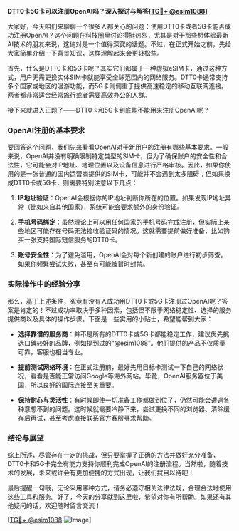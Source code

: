 **DTT0卡5G卡可以注册OpenAI吗？深入探讨与解答[[TG💪+ @esim1088](https://t.me/s/esim1088)]**

大家好，今天咱们来聊聊一个很多人都关心的问题：使用DTT0卡或者5G卡能否成功注册OpenAI？这个问题在科技圈里讨论得挺热烈，尤其是对于那些想体验最新AI技术的朋友来说，这绝对是一个值得深究的话题。不过，在正式开始之前，先给大家简单介绍一下背景知识，这样理解起来会更轻松些。

首先，什么是DTT0卡和5G卡呢？其实它们都属于一种虚拟eSIM卡，通过这种方式，用户无需更换实体SIM卡就能享受全球范围内的网络服务。DTT0卡通常支持多个国家或地区的漫游功能，而5G卡则侧重于提供高速稳定的移动互联网连接。两者都非常适合经常旅行或者需要高效办公的人群。

接下来就进入正题了——DTT0卡和5G卡到底能不能用来注册OpenAI呢？

### OpenAI注册的基本要求

要回答这个问题，我们先来看看OpenAI对于新用户的注册有哪些基本要求。一般来说，OpenAI并没有明确限制特定类型的SIM卡，但为了确保账户的安全性和合法性，它可能会对IP地址、地理位置以及设备信息进行严格审核。因此，如果你使用的是一张普通的国内运营商提供的SIM卡，可能并不会遇到太多阻碍；但如果换成DTT0卡或5G卡，则需要特别注意以下几点：

1. **IP地址验证**：OpenAI会根据你的IP地址判断你所在的位置。如果发现IP地址异常（比如来自其他国家），系统可能会要求额外的身份验证。
   
2. **手机号码绑定**：虽然理论上可以用任何国家的手机号码完成注册，但实际上某些地区可能存在号码无法接收验证码的情况。这就需要提前做好准备，比如购买一张支持国际短信服务的DTT0卡。

3. **账号安全性**：为了避免滥用，OpenAI会对每个新创建的账户进行初步筛查。如果你频繁尝试失败，甚至有可能被暂时封禁。

### 实际操作中的经验分享

那么，基于上述条件，究竟有没有人成功用DTT0卡或5G卡注册过OpenAI呢？答案是肯定的！不过成功率取决于多种因素，包括但不限于网络稳定性、选择的服务提供商以及具体的操作步骤。下面是一些实用的小贴士，希望能帮到大家：

- **选择靠谱的服务商**：并不是所有的DTT0卡或5G卡都能稳定工作，建议优先挑选口碑较好的品牌，例如提到过的“@esim1088”。他们提供的产品不仅质量可靠，客服也相当专业。
  
- **提前测试网络环境**：在正式注册前，最好先用目标卡测试一下自己的网络状况，看看是否能正常访问Google等海外网站。毕竟，OpenAI服务器位于美国，所以良好的国际连接至关重要。

- **保持耐心与灵活性**：有时候即使一切准备工作都做到位了，仍然可能会遭遇各种意想不到的问题。这时候就需要冷静下来，尝试更换不同的浏览器、清除缓存后再试，甚至考虑直接联系官方客服寻求帮助。

### 结论与展望

综上所述，尽管存在一定的挑战，但只要掌握了正确的方法并做好充分准备，DTT0卡和5G卡完全有能力支持你顺利完成OpenAI的注册流程。当然啦，随着技术的发展，未来或许会有更加便捷的方式出现，让我们拭目以待吧！

最后提醒一句哦，无论采用哪种方式，请务必遵守相关法律法规，合理合法地使用这些工具和服务。好了，今天的分享就到这里啦，希望对你有所帮助。如果还有其他疑问的话，欢迎随时留言交流！

[[TG💪+ @esim1088](https://t.me/s/esim1088) ![Image](https://i.postimg.cc/4NQfJmqS/Snipaste-2025-05-13-00-14-12.png)]